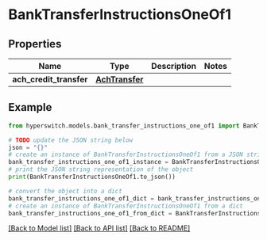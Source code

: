 # BankTransferInstructionsOneOf1


## Properties

Name | Type | Description | Notes
------------ | ------------- | ------------- | -------------
**ach_credit_transfer** | [**AchTransfer**](AchTransfer.md) |  | 

## Example

```python
from hyperswitch.models.bank_transfer_instructions_one_of1 import BankTransferInstructionsOneOf1

# TODO update the JSON string below
json = "{}"
# create an instance of BankTransferInstructionsOneOf1 from a JSON string
bank_transfer_instructions_one_of1_instance = BankTransferInstructionsOneOf1.from_json(json)
# print the JSON string representation of the object
print(BankTransferInstructionsOneOf1.to_json())

# convert the object into a dict
bank_transfer_instructions_one_of1_dict = bank_transfer_instructions_one_of1_instance.to_dict()
# create an instance of BankTransferInstructionsOneOf1 from a dict
bank_transfer_instructions_one_of1_from_dict = BankTransferInstructionsOneOf1.from_dict(bank_transfer_instructions_one_of1_dict)
```
[[Back to Model list]](../README.md#documentation-for-models) [[Back to API list]](../README.md#documentation-for-api-endpoints) [[Back to README]](../README.md)



